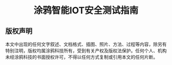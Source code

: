 # <center>涂鸦智能IOT安全测试指南 </center>  

## 版权声明
本文中出现的任何文字叙述、文档格式、插图、照片、方法、过程等内容，除另有特别注明，版权均属涂鸦科技所有，受到有关产权及版权法保护。任何个人、机构未经涂鸦科技的书面授权许可，不得以任何方式复制或引用本文的任何片断。
